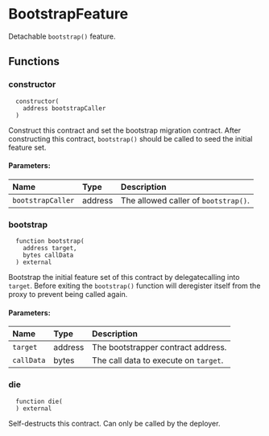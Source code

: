 # BootstrapFeature

Detachable `bootstrap()` feature.



## Functions
### constructor
```solidity
  constructor(
    address bootstrapCaller
  ) 
```
Construct this contract and set the bootstrap migration contract.
        After constructing this contract, `bootstrap()` should be called
        to seed the initial feature set.


#### Parameters:
| Name | Type | Description                                                          |
| :--- | :--- | :------------------------------------------------------------------- |
|`bootstrapCaller` | address | The allowed caller of `bootstrap()`.

### bootstrap
```solidity
  function bootstrap(
    address target,
    bytes callData
  ) external
```
Bootstrap the initial feature set of this contract by delegatecalling
        into `target`. Before exiting the `bootstrap()` function will
        deregister itself from the proxy to prevent being called again.


#### Parameters:
| Name | Type | Description                                                          |
| :--- | :--- | :------------------------------------------------------------------- |
|`target` | address | The bootstrapper contract address.
|`callData` | bytes | The call data to execute on `target`.

### die
```solidity
  function die(
  ) external
```
Self-destructs this contract. Can only be called by the deployer.








